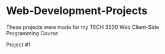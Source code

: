 # Web-Development-Projects
These projects were made for my TECH 3500 Web Client-Side Programming Course


Project #1

